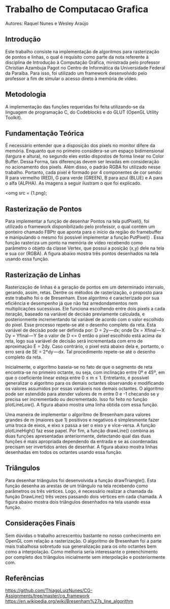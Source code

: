# Trabalho de Computacao Grafica

Autores: Raquel Nunes e Wesley Araújo
 
## Introdução
Este trabalho consiste na implementação de algoritmos para rasterização de pontos e linhas, o qual é requisito como parte da nota referente à disciplina de Introdução à Computação Gráfica, ministrada pelo professor Christian Azambuja Pagot no Centro de Informática da Universidade Federal da Paraíba. Para isso, foi utilizado um framework desenvolvido pelo professor a fim de simular o acesso direto à memória de vídeo.

## Metodologia
A implementação das funções requeridas foi feita utilizando-se da linguagem de programação C, do Codeblocks e do GLUT (OpenGL Utility Toolkit).

## Fundamentação Teórica
É necessário entender que a disposição dos pixels no monitor difere da memória. Enquanto que no primeiro considera-se um espaço bidimensional (largura e altura), no segundo eles estão dispostos de forma linear no Color Buffer. Dessa Forma, tais diferenças devem ser levadas em consideração no acionamento dos pixels.
Além disso, o padrão RGBA foi utilizado nesse trabalho. Portanto, cada pixel é formado por 4 componentes de cor sendo: R para vermelho (RED), G para verde (GREEN), B para azul (BLUE) e A para o alfa (ALPHA). As imagens a seguir ilustram o que foi explicado. 

<omg src = {1.png};

## Rasterização de Pontos
Para implementar a função de desenhar Pontos na tela putPixel(), foi utilizado o framework disponibilizado pelo professor, o qual contém um ponteiro chamado FBPtr que aponta para o início da região do framebuffer e manipulando o mesmo foi possível implementar a função PutPixel() . Essa função rasteriza um ponto na memória de vídeo recebendo como parâmetro o objeto da classe Vertex, que possui a posição (x,y) dele na tela e sua cor (RGBA). A figura abaixo mostra três pontos desenhados na tela usando essa função. 

## Rasterização de Linhas
Rasterização de linhas é a geração de pontos em um determinado intervalo, gerando, assim, retas. Dentre os métodos de rasterização, o proposto para este trabalho foi o de Bresenham. Esse algoritmo é caracterizado por sua eficiência e desempenho já que não faz arredondamentos nem multiplicações sucessivas.
Ele funciona escolhendo entre dois pixels a cada iteração, baseado na variável de decisão previamente calculada, e posteriormente incrementando tal variável de acordo com o valor escolhido do pixel. Esse processo repete-se até o desenho completo da reta. Esta variável de decisão pode ser definida por:
D = 2y — dx;
onde
Dx = Xfinal — X
Dy = Yfinal — Y
Se o valor de D <= 0 então o pixel escolhido está acima da reta, logo sua variável de decisão será incrementada com erro de aproximação E = 2dy. Caso contrário, o pixel está abaixo dela e, portanto, o erro será de SE = 2*dy — dx. Tal procedimento repete-se até o desenho completo da reta.

Inicialmente, o algoritmo baseia-se no fato de que o segmento de reta encontra-se no primeiro octante, ou seja, com inclinação entre 0º e 45º, em que o coeficiente linear esteja entre 0 ≤ m ≤ 1. Entretanto, é possível generalizar o algoritmo para os demais octantes observando e modificando os valores assumidos por essas variáveis nos demais octantes.
O algoritmo pode ser estendido para atender valores de m entre 0 e -1 checando se y precisa ser incrementado ou decrementado. Isso foi feito no função plotLineLow(). A figura abaixo mostra uma linha obtida com essa função.

 
Uma maneira de implementar o algoritmo de Bresenham para valores grandes de m (maiores que 1) positivos e negativos é simplesmente fazer uma troca de eixos, e eixo x passa a ser o eixo y e vice-versa. A função plotLineHigh() faz esse papel.
Por fim, a função drawLine() combina as duas funções apresentadas anteriormente, detectando qual das duas funções é mais apropriada dependendo da entrada e se as coordenadas precisam ser invertidos antes de desenhar. A figura abaixo mostra linhas desenhadas em todos os octantes usando essa função.

## Triângulos
Para desenhar triângulos foi desenvolvida a função drawTriangle(). Esta função desenha as arestas de um triângulo na tela recebendo como parâmetros os três vértices. Logo, é necessário realizar a chamada da função DrawLine() três vezes passando dois vértices em cada chamada. A figura abaixo mostra dois triângulos desenhados na tela usando essa função. 

 
## Considerações Finais
Sem dúvidas o trabalho acrescentou bastante no nosso conhecimento em OpenGL com relação a rasterização. O algoritmo de Bresenham foi a parte mais trabalhosa sobretudo sua generalização para os oito octantes bem como a interpolação.
Como melhoria seria interessante o preenchimento por completo dos triângulos inicialmente sem interpolação e posteriormente com.
 
## Referências

https://github.com/ThiagoLuizNunes/CG-Assignments/tree/master/cg_framework
https://en.wikipedia.org/wiki/Bresenham%27s_line_algorithm

